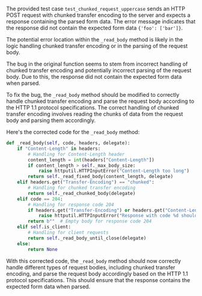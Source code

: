 The provided test case `test_chunked_request_uppercase` sends an HTTP POST request with chunked transfer encoding to the server and expects a response containing the parsed form data. The error message indicates that the response did not contain the expected form data `{'foo': ['bar']}`.

The potential error location within the `_read_body` method is likely in the logic handling chunked transfer encoding or in the parsing of the request body.

The bug in the original function seems to stem from incorrect handling of chunked transfer encoding and potentially incorrect parsing of the request body. Due to this, the response did not contain the expected form data when parsed.

To fix the bug, the `_read_body` method should be modified to correctly handle chunked transfer encoding and parse the request body according to the HTTP 1.1 protocol specifications. The correct handling of chunked transfer encoding involves reading the chunks of data from the request body and parsing them accordingly.

Here's the corrected code for the `_read_body` method:

```python
def _read_body(self, code, headers, delegate):
    if "Content-Length" in headers:
        # Handling for Content-Length header
        content_length = int(headers["Content-Length"])
        if content_length > self._max_body_size:
            raise httputil.HTTPInputError("Content-Length too long")
        return self._read_fixed_body(content_length, delegate)
    elif headers.get("Transfer-Encoding") == "chunked":
        # Handling for chunked transfer encoding
        return self._read_chunked_body(delegate)
    elif code == 204:
        # Handling for response code 204
        if headers.get("Transfer-Encoding") or headers.get("Content-Length") not in (None, 0):
            raise httputil.HTTPInputError("Response with code %d should not have body" % code)
        return b""  # Empty body for response code 204
    elif self.is_client:
        # Handling for client requests
        return self._read_body_until_close(delegate)
    else:
        return None
```

With this corrected code, the `_read_body` method should now correctly handle different types of request bodies, including chunked transfer encoding, and parse the request body accordingly based on the HTTP 1.1 protocol specifications. This should ensure that the response contains the expected form data when parsed.